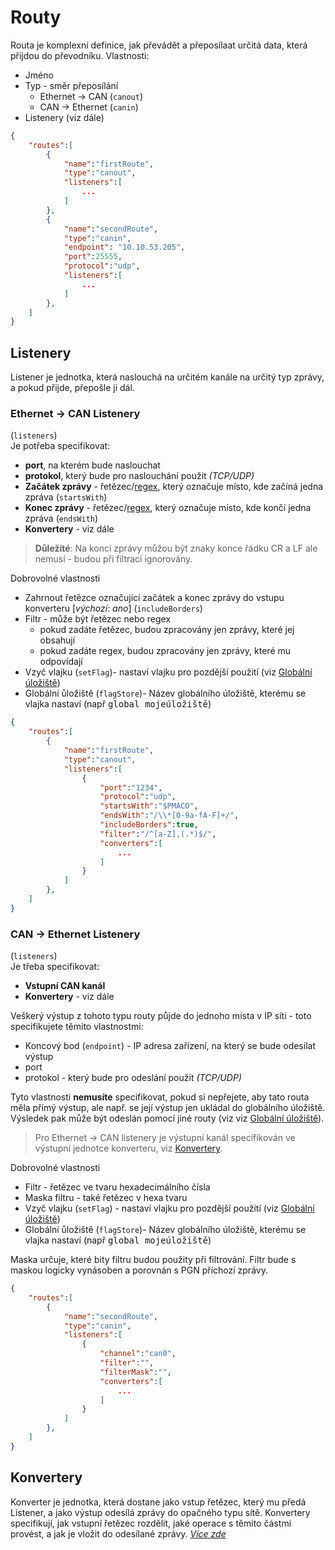 # Routy
Routa je komplexní definice, jak převádět a přeposílaat určitá data, která přijdou do převodníku.
Vlastnosti:
- Jméno
- Typ - směr přeposílání
    - Ethernet -> CAN (`canout`)
    - CAN -> Ethernet (`canin`)
- Listenery (viz dále)
```json
{
    "routes":[
        {
            "name":"firstRoute",
            "type":"canout",
            "listeners":[
                ...
            ]
        },
        {
            "name":"secondRoute",
            "type":"canin",
            "endpoint": "10.10.53.205",
            "port":25555,
            "protocol":"udp",
            "listeners":[
                ...
            ]
        },
    ]
}
```

## Listenery
Listener je jednotka, která naslouchá na určitém kanále na určitý typ zprávy, a pokud přijde, přepošle ji dál.

### Ethernet -> CAN Listenery
(`listeners`)  
Je potřeba specifikovat:
- **port**, na kterém bude naslouchat
- **protokol**, který bude pro naslouchání použit *(TCP/UDP)*
- **Začátek zprávy** - řetězec/[regex](Regex.md), který označuje místo, kde začíná jedna zpráva (`startsWith`)
- **Konec zprávy** - řetězec/[regex](Regex.md), který označuje místo, kde končí jedna zpráva (`endsWith`)
- **Konvertery** - viz dále

> **Důležité**: Na konci zprávy můžou být znaky konce řádku CR a LF ale nemusí - budou při filtraci ignorovány.

Dobrovolné vlastnosti
- Zahrnout řetězce označující začátek a konec zprávy do vstupu konverteru [*výchozí: ano*] (`includeBorders`)
- Filtr - může být řetězec nebo regex
    - pokud zadáte řetězec, budou zpracovány jen zprávy, které jej obsahují
    - pokud zadáte regex, budou zpracovány jen zprávy, které mu odpovídají
- Vzyč vlajku (`setFlag`)- nastaví vlajku pro pozdější použití (viz [Globální úložiště](/Format/Globals.md))
- Globální ůložiště (`flagStore`)- Název globálního úložiště, kterému se vlajka nastaví (např <kbd>global mojeúložiště</kbd>)
```json
{
    "routes":[
        {
            "name":"firstRoute",
            "type":"canout",
            "listeners":[
                {
                    "port":"1234",
                    "protocol":"udp",
                    "startsWith":"$PMACO",
                    "endsWith":"/\\*[0-9a-fA-F]+/",
                    "includeBorders":true,
                    "filter":"/^[a-Z],(.*)$/",
                    "converters":[
                        ...
                    ]
                }
            ]
        },
    ]
}
```

### CAN -> Ethernet Listenery
(`listeners`)  
Je třeba specifikovat:
- **Vstupní CAN kanál**
- **Konvertery** - viz dále

Veškerý výstup z tohoto typu routy půjde do jednoho místa v IP síti - toto specifikujete těmito vlastnostmi:
- Koncový bod (`endpoint`) - IP adresa zařízení, na který se bude odesílat výstup
- port
- protokol - který bude pro odeslání použit *(TCP/UDP)*

Tyto vlastnosti **nemusíte** specifikovat, pokud si nepřejete, aby tato routa měla přímý výstup, ale např. se její výstup jen ukládal do globálního úložiště. Výsledek pak může být odeslán pomocí jiné routy (viz viz [Globální úložiště](/Format/Globals.md)).
> Pro Ethernet -> CAN listenery je výstupní kanál specifikován ve výstupní jednotce konverteru, viz [Konvertery](/Format/Converters/Main.md).

Dobrovolné vlastnosti
- Filtr - řetězec ve tvaru hexadecimálního čísla
- Maska filtru - také řetězec v hexa tvaru
- Vzyč vlajku (`setFlag`) - nastaví vlajku pro pozdější použití (viz [Globální úložiště](/Format/Globals.md))
- Globální ůložiště (`flagStore`)- Název globálního úložiště, kterému se vlajka nastaví (např <kbd>global mojeúložiště</kbd>)

Maska určuje, které bity filtru budou použity při filtrování. Filtr bude s maskou logicky vynásoben a porovnán s PGN příchozí zprávy.
```json
{
    "routes":[
        {
            "name":"secondRoute",
            "type":"canin",
            "listeners":[
                {
                    "channel":"can0",
                    "filter":"",
                    "filterMask":"",
                    "converters":[
                        ...
                    ]
                }
            ]
        },
    ]
}
```

## Konvertery
Konverter je jednotka, která dostane jako vstup řetězec, který mu předá Listener, a jako výstup odesílá zprávy do opačného typu sítě.
Konvertery specifikují, jak vstupní řetězec rozdělit, jaké operace s těmito částmi provést, a jak je vložit do odesílané zprávy. *[Více zde](/Format/Converters/Main.md)*